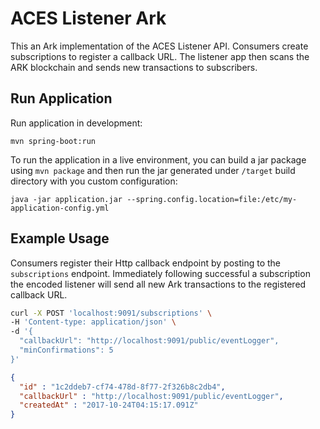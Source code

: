 # ACES Listener Ark

This an Ark implementation of the ACES Listener API. Consumers create subscriptions to register a
callback URL. The listener app then scans the ARK blockchain and sends new transactions to subscribers.


## Run Application 

Run application in development:

```
mvn spring-boot:run
```


To run the application in a live environment, you can build a jar package using `mvn package` and then
run the jar generated under `/target` build directory with you custom configuration:

```
java -jar application.jar --spring.config.location=file:/etc/my-application-config.yml
```


## Example Usage

Consumers register their Http callback endpoint by posting to the `subscriptions`
endpoint. Immediately following successful a subscription the encoded
listener will send all new Ark transactions to the registered callback
URL.

```bash
curl -X POST 'localhost:9091/subscriptions' \
-H 'Content-type: application/json' \
-d '{
  "callbackUrl": "http://localhost:9091/public/eventLogger",
  "minConfirmations": 5
}'
```

```json
{
  "id" : "1c2ddeb7-cf74-478d-8f77-2f326b8c2db4",
  "callbackUrl" : "http://localhost:9091/public/eventLogger",
  "createdAt" : "2017-10-24T04:15:17.091Z"
}
```